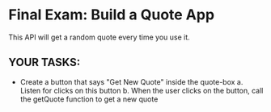 # Final Exam: Build a Quote App

This API will get a random quote every time you use it.

## YOUR TASKS:

<!-- * Log the quoteText from the API's response to the console. Then,
create another console log and log the quoteAuthor -->

<!-- * Create a div with the class name "quote-box"
    a. In style.css, give the quote box a max-with of 700px
    b. Set margin-left to auto and margin-right to auto -->

<!-- * Inside the quote-box, create a paragraph element with the class name "quote-text"
    a. Using CSS, center the quote-text on the page
    b. Give the quote-text a font-size of 24px     -->

<!-- * Below the quote-text paragraph, create a paragraph element with the class name "quote-author"
    a. Position the quote-author to the right using text-align (CSS)
    b. Give it margin-top of 40px -->

<!-- * Using JavaScript, assign the quoteText from the API's response to the textContent of the
paragraph with the class name "quote-text" -->

<!-- * Using JavaScript, assign the quoteAuthor from the API's response to the textContent of the
paragraph with the class name "quote-author" -->

* Create a button that says "Get New Quote" inside the quote-box
    a. Listen for clicks on this button
    b. When the user clicks on the button, call the getQuote function to get a new quote

